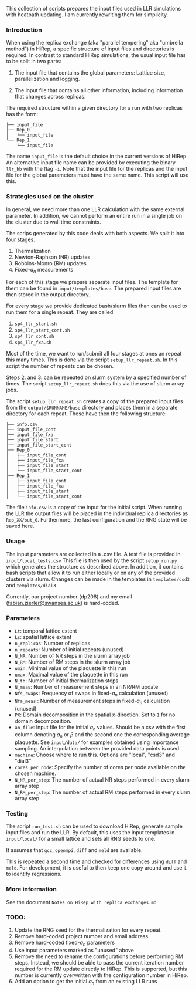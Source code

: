 This collection of scripts prepares the input files used in LLR simulations with heatbath updating.
I am currently rewriting them for simplicity. 

### Introduction

When using the replica exchange (aka "parallel tempering" aka "umbrella method") in HiRep, a specific structure of input files and directories is required. In contrast to standard HiRep simulations, the usual input file has to be split in two parts:

1. The input file that contains the global parameters: Lattice size, parallelization and logging. 

2. The input file that contains all other information, including information that changes across replicas.

The required structure within a given directory for a run with two replicas has the form:

```
├── input_file
├── Rep_0
│   └── input_file
└── Rep_1
    └── input_file
```

The name `input_file` is the default choice in the current versions of HiRep. An alternative input file name can be provided by executing the binary `llr_hb` with the flag `-i`. Note that the input file for the replicas and the input file for the global parameters must have the same name. This script will use this.

### Strategies used on the cluster

In general, we need more than one LLR calculation with the same external parameter. In addition, we cannot perform an entire run in a single job on the cluster due to wall time constraints.

The scrips generated by this code deals with both aspects. We split it into four stages. 

1. Thermalization
2. Newton-Raphson (NR) updates
3. Robbins-Monro (RM) updates
4. Fixed-$a_n$ measurements

For each of this stage we prepare separate input files. The template for them can be found in `input/templates/base`. The prepared input files are then stored in the output directory.

For every stage we provide dedicated bash/slurm files than can be used to run them for a single repeat. They are called

1. `sp4_llr_start.sh`
2. `sp4_llr_start_cont.sh`
3. `sp4_llr_cont.sh`
4. `sp4_llr_fxa.sh`

Most of the time, we want to run/submit all four stages at ones an repeat this many times. This is done via the script `setup_llr_repeat.sh`. In this script the number of repeats can be chosen.

Steps 2. and 3. can be repeated on slurm system by a specified number of times. The script `setup_llr_repeat.sh` does this via the use of slurm array jobs. 

The script `setup_llr_repeat.sh` creates a copy of the prepared input files from the `output/$RUNNAME/base` directory and places them in a separate directory for each repeat. These have then the following structure:

```
├── info.csv
├── input_file_cont
├── input_file_fxa
├── input_file_start
├── input_file_start_cont
├── Rep_0
│   ├── input_file_cont
│   ├── input_file_fxa
│   ├── input_file_start
│   └── input_file_start_cont
├── Rep_1
│   ├── input_file_cont
│   ├── input_file_fxa
│   ├── input_file_start
│   └── input_file_start_cont
```
The file `info.csv` is a copy of the input for the initial script. When running the LLR the output files will be placed in the individual replica directories as `Rep_XX/out_0`. Furthermore, the last configuration and the RNG state will be saved here.

### Usage

The input parameters are collected in a .csv file. A test file is provided in `input/local_tests.csv` This file is then used by the script `setup_run.py` which generates the structure as described above. In addition, it contains bash scripts that allow it to run either locally or on any of the provided clusters via slurm. Changes can be made in the templates in `templates/csd3` and `templates/dial3`

Currently, our project number (dp208) and my email (fabian.zierler@swansea.ac.uk) is hard-coded. 

### Parameters

- `Lt`: temporal lattice extent
- `Ls`: spatial lattice extent
- `n_replicas`: Number of replicas
- `n_repeats`: Number of initial repeats (unused)
- `N_NR`: Number of NR steps in the slurm array job
- `N_RM`: Number of RM steps in the slurm array job
- `umin`: Minimal value of the plaquette in this run
- `umax`: Maximal value of the plaquette in this run
- `N_th`: Number of initial thermalization steps
- `N_meas`: Number of measurement steps in an NR/RM update
- `Nfs_swaps`: Frequency of swaps in fixed-$a_n$ calculation (unused)
- `Nfa_meas` : Number of measurement steps in fixed-$a_n$ calculation (unused)
- `PX`: Domain decomposition in the spatial $x$-direction. Set to `1` for no domain decomposition.
- `an_file`: Input file for the initial $a_n$ values. Should be a csv with the first column denoting $a_n$ or $\beta$ and the second one the corresponding average plaquette. See `input/data/` for examples obtained using importance sampling. An interpolation between the provided data points is used.
- `machine`: Choose where to run this. Options are "local", "csd3" and "dial3"
- `cores_per_node`: Specify the number of cores per node available on the chosen machine.
- `N_NR_per_step`: The number of actual NR steps performed in every slurm array step
- `N_RM_per_step`: The number of actual RM steps performed in every slurm array step


### Testing 

The script `run_test.sh` can be used to download HiRep, generate sample input files and run the LLR. By default, this uses the input templates in `input/local/` for a small lattice and sets all RNG seeds to one.

It assumes that `gcc`, `openmpi`, `diff` and `meld` are available. 

This is repeated a second time and checked for differences using `diff` and `meld`. For development, it is useful to then keep one copy around and use it to identify regressions.  

### More information

See the document `Notes_on_HiRep_with_replica_exchanges.md`

### TODO:

1. Update the RNG seed for the thermalization for every repeat.
2. Remove hard-coded project number and email address.
3. Remove hard-coded fixed-$a_n$ parameters
4. Use input parameters marked as "unused" above
5. Remove the need to rename the configurations before performing RM steps. Instead, we should be able to pass the current iteration number required for the RM update directly to HiRep. This is supported, but this number is currently overwritten with the configuration number in HiRep.
6. Add an option to get the initial $a_n$ from an existing LLR runs